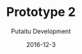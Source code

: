 ---
title: 'Prototype 2'
footer: d27bd9b77239ed4ed6384199c0867d749f549842
sections:
    -
        template: banner
        text: '# Dog Playground'
        color: '#8ad9d5'
        theme: light
    -
        template: richTextSection
        text: "<iframe allowfullscreen=\"true\" frameborder=\"0\" height=\"823\" mozallowfullscreen=\"true\" src=\"https://docs.google.com/presentation/d/e/2PACX-1vTtsoj-MoTRK8sDAlQdLwk9a7oUGNAizU4TId6jne-prkdVLSFLNy1CqcEt20Gbl-OmlUrxmezTzhzF/embed?start=false&amp;loop=false&amp;delayms=3000\" webkitallowfullscreen=\"true\" width=\"1058\"></iframe>\n\n## Why not kids?\n\nWhen people talk about playgroundsn they're usually for children, but we want to design a park where adults can also play, as we want to promote free form play in adulthood. We first thought of making a playground for parents to participate in their children's play, but worried that they will not play freely because they are there as parents, they have to behave in certain ways and they have to prioritise taking care of their children over being playful.\n\nA big challenge in making adults play is that they might feel anxious if their playfulness would be perceived negatively by others as being childish, irresponsible, stupid or even inappropriate. We attempt to tackle the problem by providing them with an occasion, a reason that makes it ok to be playful, and a trusted companion to make them feel safe.\n\nIt is often believed that some single dog owners go to dog parks to socialize romantically with other dog owners. We got some inspiration from this and looked into dog's role in motivating human and promoting certain behaviour.\n\n## Why play with dogs?\n\nIn short, dogs are good facilitators for human play because they have personal connections with humans, and therefore can motivate human behaviour and trigger their emotions. In fact, one can say that dogs are one of the important toys for humans in this dog playground. Play activities with dogs easily facilitate self expression as one can tell a lot by the way they interact with dogs.\n\nWe think that dogs are perfect for the role of companion. Humans decide what feature of dogs are to be kept from breeding, dogs are to a high extent tailored to human taste. They also enjoy bonding with humans, and will stay with and follow the human they bond with, unlike cats. To some, the dog's company is just like one of friends or family. Dogs also like to go out and interact with humans and this can motivate humans to socialize and be physically active because a responsible dog owner will walk their dog even if they don't feel like it themselves to fulfill the dog's need. For some, dogs are their running partner, giving them a reason to exercise. Very commonly dogs are good at \"making\" humans break out of a task and do something not out of their will. E.g. stop working to feed the dog because it is barking. Nevertheless, owning dogs create a common topic for socialising as a shared interest, usually dog owners have a general interest in dogs, not just their own dog, meaning they are interested to know about each other's dogs and it can trigger conversations. It is pleasurable to play with dogs as dogs are generally enthusiastic about playing with humans and they can be taught to play in ways that humans prefer.\n\n## Why a dog playground?\n\nA problem is currently that dog parks are mostly designed only for interactions within dogs and within humans: human talks while dogs play with each other and run around. Dogs and humans have less bonding activities after we stopped hunting with dogs. We want to provide a shared,safe space for humans and dogs to bond and interact through playing. In the playground, every interaction facilities involves both human and dogs.\n\n## Promote flow in the playground\n\nThe pond area could be the most interesting part of the park as there are not many pools that allow dogs and human to be in water at the same time. Therefore it is placed in the far end of the entrance to encourage visitors to explore the rest of the playground. The tube maze and the squeaky rope walls are signifyers of the moving direction in the playground .The basket and balls is also possible to be used in a way that visitors can start in one end and ends in another end, leading to another part of the playground.\n\n## Camping?\n\n### Water Sprinklers\n\nTo facilitate visitor traversal across areas, the water tank has a limited capacity and needs a few second of waiting time for it to be refilled and become usable again. This provides an incentive to move on. To further promote movements, lights can be added on the buttons which blinks in a manner that suggest a path.\n\n### Baskets and balls\n\nThere are several baskets available for several people/dogs to use it at the same time. To promote movements, the ball trays lead to another location so players need to move there to get the ball to continue playing. They could also be labelled with different levels.\n\n### Dog interaction box\n\nTo avoid people using the interaction box for too long, the interaction box can be operated in sessions. A session needs to be activated by human pressing the start button on top of the box, and a session may end after 4 button press by the dog. The session ends with a sound or a \"Thanks for playing\" message.\n\n## Safey concerns\n\nCoupling safety concerns and maintanence requirements of the playground, the enty to the playground should not be free, guests should be admitted at the entrance. This ensure that the security staff at the entrance can check the visitors and the dogs, and refuse entrance if necessary.At the entrance of the playground there should some some safety information and disclaimers.\n\n### Dogs\n\nOnly friendly, non-aggressive dogs are welcomed. There will be a greeting, reception area near the entrance of the playground,where trained staff member will interact with the dog to see if the dog is safe to interact with unfamiliar human and dogs. Since the area will be crowded with other visitors and dogs, dogs that are not well trained/socialised can be spotted out as will likely show aggressive behavior due to the stress and anxiety. Aggressive or dangerous dogs will be denied entry for the playground until they pass a recognised socialising courses and have been checked again.\n\n### Children\n\nChildren should be minimum 6 years old to be allowed to enter. An age where they are able to refrain from having spontaneous movements and can be taught how to behave around dogs. For small children, there can be an designated area for small kids to learn how to interact with dogs with a personnel's presence.\n\n### Emergency\n\nSince the tube maze is closed area, there is a risk that dogs might start up a fight. Therefore we decide to place a few exits throughout the maze, and some emergency button that either sprays water or produce a high pitched sounds to break up dogs. Around the park there should be emergency phones where personnel can locate the area and get there to help.\n\n## Encouraging human play\n\n### What dogs can offer\n\nBy making signs with catchy phrases and short information throughout the park, we try to communicate the benefits for humans to play with their dogs. For example titles like \"your dog walks you\" or \"your dog keeps you fit and happy\", and information on how dogs can potentially improve lifestyle and social relationship if humans are engaged them. Some facts and cases can be borrowed from the use of dog therapy.\n\n### Missions and challenges\n\nWe could provide mission suggestions, where humans and dogs have\_to work together to achieve. For example, in the sprinklers, instructing the dog to attack several\_visitors passing by. Another example could be include some signs on the interaction box showing what each button does in every round, so the dog owner can guide the dog to press on a specific button. The mission could be to trick the dog, or to let the dog gets 4 dog treats in a row. The machine can also provide feedback in this case whether the mission is accomplished.\n\n### Competitions and events\n\nNear the entrance and cafe area, there will be TV screens with notice boards. They can facilitate\_photo competition to encourage people to capture happy moments in the playground. The theme of these competitions promote\_interaction, one\_could be \"Your dog is enjoying this as much as you are\". Visitors can vote for winners, and the photos or videos could be shared on social media. The screens also allow for the possibility to hold events like gatherings and matches in the playground showing information of the time, theme, and location."
meta:
    id: abdf86cac7dad7a64b2d6dadcb06d781bb42a11e
    parentId: f8d133111ad5ddad52a465c47d7cdbef5923fc8d
    language: en
date: '2016-12-3'
author: 'Putaitu Development'
permalink: /prototype-2/
layout: sectionPage
---